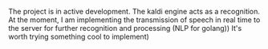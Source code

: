 The project is in active development. The kaldi engine acts as a recognition. At the moment, I am implementing the transmission of speech in real time to the server for further recognition and processing (NLP for golang)) It's worth trying something cool to implement)